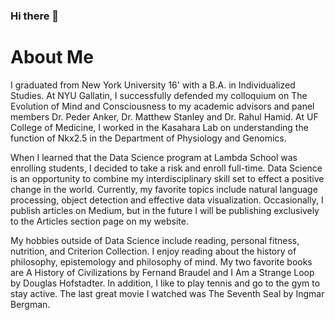 ### Hi there 👋

# About Me

I graduated from New York University 16' with a B.A. in Individualized Studies. At NYU Gallatin, I successfully defended my colloquium on The Evolution of Mind and Consciousness to my academic advisors and panel members Dr. Peder Anker, Dr. Matthew Stanley and Dr. Rahul Hamid. At UF College of Medicine, I worked in the Kasahara Lab on understanding the function of Nkx2.5 in the Department of Physiology and Genomics.

When I learned that the Data Science program at Lambda School was enrolling students, I decided to take a risk and enroll full-time. Data Science is an opportunity to combine my interdisciplinary skill set to effect a positive change in the world. Currently, my favorite topics include natural language processing, object detection and effective data visualization. Occasionally, I publish articles on Medium, but in the future I will be publishing exclusively to the Articles section page on my website.

My hobbies outside of Data Science include reading, personal fitness, nutrition, and Criterion Collection. I enjoy reading about the history of philosophy, epistemology and philosophy of mind. My two favorite books are A History of Civilizations by Fernand Braudel and I Am a Strange Loop by Douglas Hofstadter. In addition, I like to play tennis and go to the gym to stay active. The last great movie I watched was The Seventh Seal by Ingmar Bergman.

<!--
**andronikmk/andronikmk** is a ✨ _special_ ✨ repository because its `README.md` (this file) appears on your GitHub profile.

Here are some ideas to get you started:

- 🔭 I’m currently working on ...
- 🌱 I’m currently learning ...
- 👯 I’m looking to collaborate on ...
- 🤔 I’m looking for help with ...
- 💬 Ask me about ...
- 📫 How to reach me: ...
- 😄 Pronouns: ...
- ⚡ Fun fact: ...
-->
